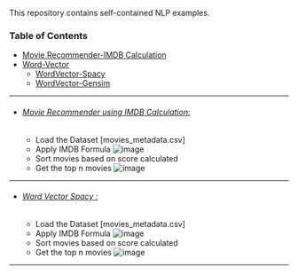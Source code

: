 This repository contains self-contained NLP examples.

### Table of Contents
  - <a href='#movie-recommender-using-imdb-calculation'>Movie Recommender-IMDB Calculation</a> 
  - <a href='#word-vector'>Word-Vector</a> 
      - <a href='#word-vector-spacy'>WordVector-Spacy</a> 
      - <a href='#word-vector-gensim'>WordVector-Gensim</a>
  
<hr>
 
- ###### [Movie Recommender using IMDB Calculation:](https://github.com/rahulvaish/RecommendationSystems-Python/blob/RecommendationSystems/MovieRecommender-IMDB.ipynb)
  * Load the Dataset [movies_metadata.csv]
  * Apply IMDB Formula
  ![image](https://user-images.githubusercontent.com/689226/50198368-53956c00-0371-11e9-9fc4-e5c082c351af.png)
  * Sort movies based on score calculated 
  * Get the top n movies
  ![image](https://user-images.githubusercontent.com/689226/50198225-a6baef00-0370-11e9-8a19-5e33f59090f8.png)

    
 <hr>
 
- ###### [Word Vector Spacy :](https://github.com/rahulvaish/RecommendationSystems-Python/blob/RecommendationSystems/MovieRecommender-IMDB.ipynb)
  * Load the Dataset [movies_metadata.csv]
  * Apply IMDB Formula
  ![image](https://user-images.githubusercontent.com/689226/50198368-53956c00-0371-11e9-9fc4-e5c082c351af.png)
  * Sort movies based on score calculated 
  * Get the top n movies
  ![image](https://user-images.githubusercontent.com/689226/50198225-a6baef00-0370-11e9-8a19-5e33f59090f8.png)

    
 <hr>
